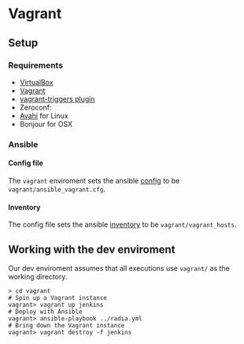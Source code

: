 # Vagrant

## Setup

### Requirements

* [VirtualBox](https://www.virtualbox.org/wiki/Downloads)
* [Vagrant](https://www.vagrantup.com/downloads.html)
* [vagrant-triggers plugin](https://github.com/emyl/vagrant-triggers)
* Zeroconf:
 * [Avahi](http://www.avahi.org) for Linux
 * Bonjour for OSX

### Ansible

#### Config file

The `vagrant` enviroment sets the ansible [config](http://docs.ansible.com/ansible/intro_configuration.html) to be `vagrant/ansible_vagrant.cfg`. 

#### Inventory

The config file sets the ansible [inventory](http://docs.ansible.com/ansible/intro_inventory.html) to be `vagrant/vagrant_hosts`.

## Working with the dev enviroment

Our dev enviroment assumes that all executions use `vagrant/` as the working directory. 

```
> cd vagrant
# Spin up a Vagrant instance
vagrant> vagrant up jenkins
# Deploy with Ansible
vagrant> ansible-playbook ../radia.yml
# Bring down the Vagrant instance 
vagrant> vagrant destroy -f jenkins
```

